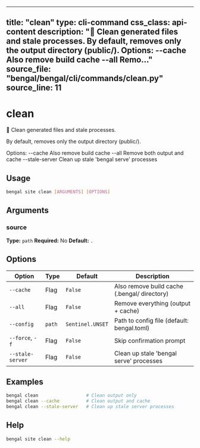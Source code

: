 
---
title: "clean"
type: cli-command
css_class: api-content
description: "🧹 Clean generated files and stale processes.  By default, removes only the output directory (public/).  Options:   --cache         Also remove build cache   --all           Remo..."
source_file: "bengal/bengal/cli/commands/clean.py"
source_line: 11
---

# clean

🧹 Clean generated files and stale processes.

By default, removes only the output directory (public/).

Options:
  --cache         Also remove build cache
  --all           Remove both output and cache
  --stale-server  Clean up stale 'bengal serve' processes


## Usage

```bash
bengal site clean [ARGUMENTS] [OPTIONS]
```

## Arguments

### source

**Type:** `path`
**Required:** No
**Default:** `.`


## Options

| Option | Type | Default | Description |
|--------|------|---------|-------------|
| `--cache` |Flag |`False` |Also remove build cache (.bengal/ directory) |
| `--all` |Flag |`False` |Remove everything (output + cache) |
| `--config` |`path` |`Sentinel.UNSET` |Path to config file (default: bengal.toml) |
| `--force`, `-f` |Flag |`False` |Skip confirmation prompt |
| `--stale-server` |Flag |`False` |Clean up stale 'bengal serve' processes |


## Examples

```bash
bengal clean                  # Clean output only
bengal clean --cache          # Clean output and cache
bengal clean --stale-server   # Clean up stale server processes
```



## Help

```bash
bengal site clean --help
```
